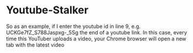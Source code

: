 # Youtube-Stalker
So as an example, if I enter the youtube id in line 9, e.g. UCKGe7fZ_S788Jaspxg-_5Sg the end of a youtube link.
In this case, every time this YouTuber uploads a video, your Chrome browser will open a new tab with the latest video
